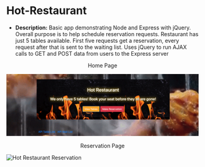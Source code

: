 # Hot-Restaurant

* **Description:** Basic app demonstrating Node and Express with jQuery. Overall purpose is to help schedule reservation requests. Restaurant has just 5 tables available. First five requests get a reservation, every request after that is sent to the waiting list. Uses jQuery to run AJAX calls to GET and POST data from users to the Express server

<!-- * Live Demo: <https://example.bleh> -->

<p align="center">
Home Page
</p>

![Hot Restaurant Image](images/home.png)

<p align="center">
Reservation Page
</p>

![Hot Restaurant Reservation](images/reservation.png)
